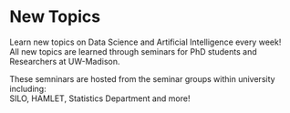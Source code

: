 # New Topics

Learn new topics on Data Science and Artificial Intelligence every week!\
All new topics are learned through seminars for PhD students and Researchers at UW-Madison.

These semninars are hosted from the seminar groups within university including:\
SILO, HAMLET, Statistics Department and more!
